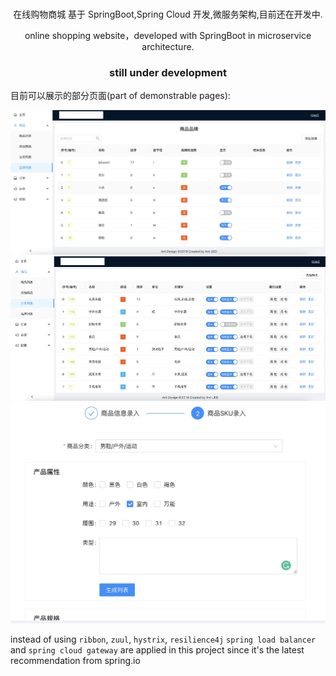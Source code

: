 <br />
<p align="center">在线购物商城 基于 SpringBoot,Spring Cloud 开发,微服务架构,目前还在开发中. </p>  
<p align="center">online shopping website，developed with SpringBoot in microservice architecture.</p>
  
<h3 align="center">still under development</h3>

目前可以展示的部分页面(part of demonstrable pages): 

![alt text](https://github.com/a331977552/shop/blob/main/docs/brand.jpg?raw=true)
![alt text](https://github.com/a331977552/shop/blob/main/docs/category.jpg?raw=true)
![alt text](https://github.com/a331977552/shop/blob/main/docs/productadd.jpg?raw=true)



instead of using `ribbon`,  `zuul`, `hystrix`,   `resilience4j` `spring load balancer` and `spring cloud gateway` are applied in this project since it's the latest recommendation from spring.io
